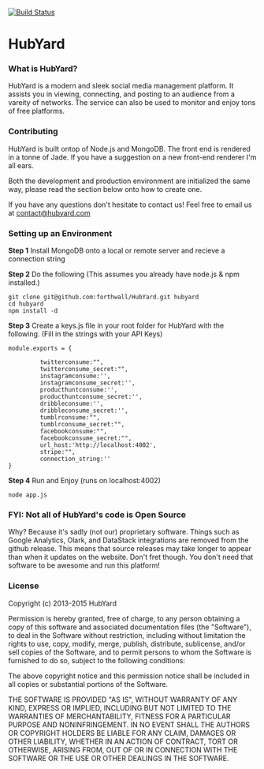 [![Build Status](https://travis-ci.org/HubYard/HubYard.svg?branch=master)](https://travis-ci.org/HubYard/HubYard)

# HubYard
### What is HubYard?

HubYard is a modern and sleek social media management platform. It assists you in viewing, connecting, and posting to an audience from a vareity of networks. The service can also be used to monitor and enjoy tons of free platforms.

### Contributing

HubYard is built ontop of Node.js and MongoDB. The front end is rendered in a tonne of Jade. If you have a suggestion on a new front-end renderer I'm all ears.

Both the development and production environment are initialized the same way, please read the section below onto how to create one.

If you have any questions don't hesitate to contact us! Feel free to email us at <a href='mailto:contact@hubyard.com'>contact@hubyard.com</a>

### Setting up an Environment
<b>Step 1</b>
Install MongoDB onto a local or remote server and recieve a connection string

<b>Step 2</b>
Do the following (This assumes you already have node.js & npm installed.)

```
git clone git@github.com:forthwall/HubYard.git hubyard
cd hubyard
npm install -d
```

<b>Step 3</b>
Create a keys.js file in your root folder for HubYard with the following. (Fill in the strings with your API Keys)
```
module.exports = {	

         twitterconsume:"",
         twitterconsume_secret:"",
         instagramconsume:'',
         instagramconsume_secret:'',
         producthuntconsume:'',
         producthuntconsume_secret:'',
         dribbleconsume:'',
         dribbleconsume_secret:'',
         tumblrconsume:"",
         tumblrconsume_secret:"",
         facebookconsume:"",
         facebookconsume_secret:"",
         url_host:'http://localhost:4002',
         stripe:"",
         connection_string:''
}
```

<b>Step 4</b>
Run and Enjoy (runs on localhost:4002)
```
node app.js
```

### FYI: Not all of HubYard's code is Open Source
Why? Because it's sadly (not our) proprietary software. Things such as Google Analytics, Olark, and DataStack integrations are removed from the github release. This means that source releases may take longer to appear than when it updates on the website. Don't fret though. You don't need that software to be awesome and run this platform!

### License

Copyright (c) 2013-2015 HubYard

Permission is hereby granted, free of charge, to any person
obtaining a copy of this software and associated documentation
files (the "Software"), to deal in the Software without
restriction, including without limitation the rights to use,
copy, modify, merge, publish, distribute, sublicense, and/or sell
copies of the Software, and to permit persons to whom the
Software is furnished to do so, subject to the following
conditions:

The above copyright notice and this permission notice shall be
included in all copies or substantial portions of the Software.

THE SOFTWARE IS PROVIDED "AS IS", WITHOUT WARRANTY OF ANY KIND,
EXPRESS OR IMPLIED, INCLUDING BUT NOT LIMITED TO THE WARRANTIES
OF MERCHANTABILITY, FITNESS FOR A PARTICULAR PURPOSE AND
NONINFRINGEMENT. IN NO EVENT SHALL THE AUTHORS OR COPYRIGHT
HOLDERS BE LIABLE FOR ANY CLAIM, DAMAGES OR OTHER LIABILITY,
WHETHER IN AN ACTION OF CONTRACT, TORT OR OTHERWISE, ARISING
FROM, OUT OF OR IN CONNECTION WITH THE SOFTWARE OR THE USE OR
OTHER DEALINGS IN THE SOFTWARE.


